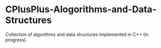# CPlusPlus-Alogorithms-and-Data-Structures
Collection of algorithms and data structures implemented in C++ (in progress). 
